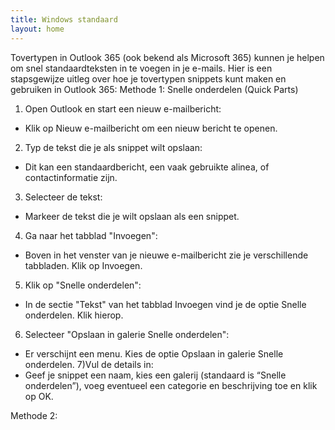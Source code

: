 ```yaml
---
title: Windows standaard
layout: home
---
```


Tovertypen in Outlook 365 (ook bekend als Microsoft 365) kunnen je helpen om snel standaardteksten in te voegen in je e-mails. Hier is een stapsgewijze uitleg over hoe je tovertypen snippets kunt maken en gebruiken in Outlook 365:
Methode 1: Snelle onderdelen (Quick Parts)

1) Open Outlook en start een nieuw e-mailbericht:
  - Klik op Nieuw e-mailbericht om een nieuw bericht te openen.
2) Typ de tekst die je als snippet wilt opslaan:
  - Dit kan een standaardbericht, een vaak gebruikte alinea, of contactinformatie zijn.
3) Selecteer de tekst: 
  - Markeer de tekst die je wilt opslaan als een snippet.
4) Ga naar het tabblad "Invoegen":
  - Boven in het venster van je nieuwe e-mailbericht zie je verschillende tabbladen. Klik op Invoegen.
5) Klik op "Snelle onderdelen":
  - In de sectie "Tekst" van het tabblad Invoegen vind je de optie Snelle onderdelen. Klik hierop.
6) Selecteer "Opslaan in galerie Snelle onderdelen":
  - Er verschijnt een menu. Kies de optie Opslaan in galerie Snelle onderdelen.
7)Vul de details in:
  - Geef je snippet een naam, kies een galerij (standaard is “Snelle onderdelen”), voeg eventueel een categorie en beschrijving toe en klik op OK.

Methode 2: 
